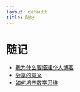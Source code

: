 ```yaml
---
layout: default
title: 随记
---
```


# 随记

- [我为什么要搭建个人博客](/note/blog)
- [分享的意义](/note/share)
- [如何培养数学思维](/note/math)